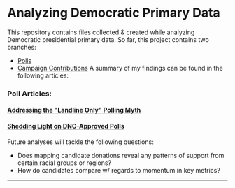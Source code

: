 # Analyzing Democratic Primary Data

This repository contains files collected & created while analyzing Democratic presidential primary data. So far, this project contains two branches:
- [Polls](https://github.com/hassenmorad/Democratic-Primaries/tree/master/Polls) 
- [Campaign Contributions](https://github.com/hassenmorad/Democratic-Primaries/tree/master/Campaign%20Contributions)
A summary of my findings can be found in the following articles:
### Poll Articles:
#### [Addressing the "Landline Only" Polling Myth](https://medium.com/@hassen.morad/addressing-the-landline-only-polling-myth-473dbb6d46bd?source=friends_link&sk=b4f11605e33fff99f8d1b93cf0ec27ea)
#### [Shedding Light on DNC-Approved Polls](https://medium.com/@hassen.morad/shedding-light-on-dnc-approved-polls-773947e464e3)

Future analyses will tackle the following questions: 
- Does mapping candidate donations reveal any patterns of support from certain racial groups or regions?
- How do candidates compare w/ regards to momentum in key metrics?
---
